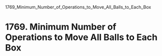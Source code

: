 1769_Minimum_Number_of_Operations_to_Move_All_Balls_to_Each_Box
# 1769. Minimum Number of Operations to Move All Balls to Each Box

